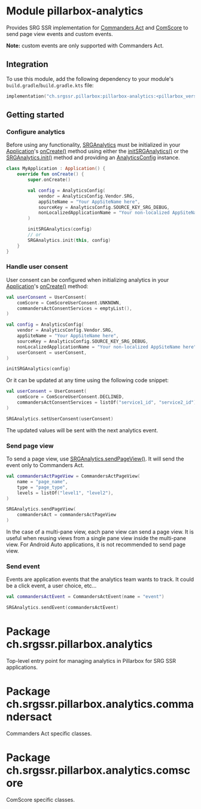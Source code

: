 # Module pillarbox-analytics

Provides SRG SSR implementation for [Commanders Act](https://www.commandersact.com/) and [ComScore](https://comscore.com/) to send page view events
and custom events.

**Note:** custom events are only supported with Commanders Act.

## Integration

To use this module, add the following dependency to your module's `build.gradle`/`build.gradle.kts` file:

```kotlin
implementation("ch.srgssr.pillarbox:pillarbox-analytics:<pillarbox_version>")
```

## Getting started

### Configure analytics

Before using any functionality, [SRGAnalytics][ch.srgssr.pillarbox.analytics.SRGAnalytics] must be initialized in your
[Application][android.app.Application]'s [onCreate()][android.app.Application.onCreate] method using either the
[initSRGAnalytics()][ch.srgssr.pillarbox.analytics.SRGAnalytics.initSRGAnalytics] or the
[SRGAnalytics.init()][ch.srgssr.pillarbox.analytics.SRGAnalytics.init] method and providing an
[AnalyticsConfig][ch.srgssr.pillarbox.analytics.AnalyticsConfig] instance.

```kotlin
class MyApplication : Application() {
    override fun onCreate() {
        super.onCreate()

        val config = AnalyticsConfig(
            vendor = AnalyticsConfig.Vendor.SRG,
            appSiteName = "Your AppSiteName here",
            sourceKey = AnalyticsConfig.SOURCE_KEY_SRG_DEBUG,
            nonLocalizedApplicationName = "Your non-localized AppSiteName here",
        )

        initSRGAnalytics(config)
        // or
        SRGAnalytics.init(this, config)
    }
}
```

### Handle user consent

User consent can be configured when initializing analytics in your [Application][android.app.Application]'s
[onCreate()][android.app.Application.onCreate] method:

```kotlin
val userConsent = UserConsent(
    comScore = ComScoreUserConsent.UNKNOWN,
    commandersActConsentServices = emptyList(),
)

val config = AnalyticsConfig(
    vendor = AnalyticsConfig.Vendor.SRG,
    appSiteName = "Your AppSiteName here",
    sourceKey = AnalyticsConfig.SOURCE_KEY_SRG_DEBUG,
    nonLocalizedApplicationName = "Your non-localized AppSiteName here",
    userConsent = userConsent,
)

initSRGAnalytics(config)
```

Or it can be updated at any time using the following code snippet:

```kotlin
val userConsent = UserConsent(
    comScore = ComScoreUserConsent.DECLINED,
    commandersActConsentServices = listOf("service1_id", "service2_id"),
)

SRGAnalytics.setUserConsent(userConsent)
```

The updated values will be sent with the next analytics event.

### Send page view

To send a page view, use [SRGAnalytics.sendPageView()][ch.srgssr.pillarbox.analytics.SRGAnalytics.sendPageView]. It will send the event only to
Commanders Act.

```kotlin
val commandersActPageView = CommandersActPageView(
    name = "page_name",
    type = "page_type",
    levels = listOf("level1", "level2"),
)

SRGAnalytics.sendPageView(
    commandersAct = commandersActPageView
)
```

In the case of a multi-pane view, each pane view can send a page view. It is useful when reusing views from a single pane view inside the multi-pane
view.
For Android Auto applications, it is not recommended to send page view.

### Send event

Events are application events that the analytics team wants to track. It could be a click event, a user choice, etc...

```kotlin
val commandersActEvent = CommandersActEvent(name = "event")

SRGAnalytics.sendEvent(commandersActEvent)
```

# Package ch.srgssr.pillarbox.analytics

Top-level entry point for managing analytics in Pillarbox for SRG SSR applications.

# Package ch.srgssr.pillarbox.analytics.commandersact

Commanders Act specific classes.

# Package ch.srgssr.pillarbox.analytics.comscore

ComScore specific classes.

[android.app.Application]: https://developer.android.com/reference/kotlin/android/app/Application.html
[android.app.Application.onCreate]: https://developer.android.com/reference/kotlin/android/app/Application.html#oncreate
[ch.srgssr.pillarbox.analytics.AnalyticsConfig]: https://android.pillarbox.ch/api/pillarbox-analytics/ch.srgssr.pillarbox.analytics/-analytics-config/index.html
[ch.srgssr.pillarbox.analytics.SRGAnalytics]: https://android.pillarbox.ch/api/pillarbox-analytics/ch.srgssr.pillarbox.analytics/-s-r-g-analytics/index.html
[ch.srgssr.pillarbox.analytics.SRGAnalytics.init]: https://android.pillarbox.ch/api/pillarbox-analytics/ch.srgssr.pillarbox.analytics/-s-r-g-analytics/init.html
[ch.srgssr.pillarbox.analytics.SRGAnalytics.initSRGAnalytics]: https://android.pillarbox.ch/api/pillarbox-analytics/ch.srgssr.pillarbox.analytics/-s-r-g-analytics/init-s-r-g-analytics.html
[ch.srgssr.pillarbox.analytics.SRGAnalytics.sendPageView]: https://android.pillarbox.ch/api/pillarbox-analytics/ch.srgssr.pillarbox.analytics/-s-r-g-analytics/send-page-view.html
